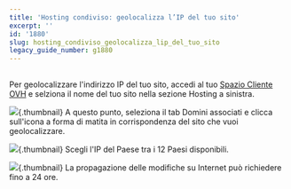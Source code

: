 ```yaml
---
title: 'Hosting condiviso: geolocalizza l’IP del tuo sito'
excerpt: ''
id: '1880'
slug: hosting_condiviso_geolocalizza_lip_del_tuo_sito
legacy_guide_number: g1880
---
```



## 
Per geolocalizzare l'indirizzo IP del tuo sito, accedi al tuo [Spazio Cliente OVH](https://www.ovh.com/auth/?action=gotomanager&from=https://www.ovh.it/&ovhSubsidiary=it) e selziona il nome del tuo sito nella sezione Hosting a sinistra.

![](images/img_2792.jpg){.thumbnail}
A questo punto, seleziona il tab Domini associati e clicca sull'icona a forma di matita in corrispondenza del sito che vuoi geolocalizzare.

![](images/img_2793.jpg){.thumbnail}
Scegli l'IP del Paese tra i 12 Paesi disponibili.

![](images/img_2794.jpg){.thumbnail}
La propagazione delle modifiche su Internet può richiedere fino a 24 ore.

